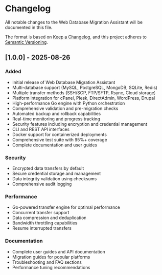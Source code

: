# Changelog

All notable changes to the Web Database Migration Assistant will be documented in this file.

The format is based on [Keep a Changelog](https://keepachangelog.com/en/1.0.0/),
and this project adheres to [Semantic Versioning](https://semver.org/spec/v2.0.0.html).

## [1.0.0] - 2025-08-26

### Added
- Initial release of Web Database Migration Assistant
- Multi-database support (MySQL, PostgreSQL, MongoDB, SQLite, Redis)
- Multiple transfer methods (SSH/SCP, FTP/SFTP, Rsync, Cloud storage)
- Platform integration for cPanel, Plesk, DirectAdmin, WordPress, Drupal
- High-performance Go engine with Python orchestration
- Comprehensive validation and pre-migration checks
- Automated backup and rollback capabilities
- Real-time monitoring and progress tracking
- Security features including encryption and credential management
- CLI and REST API interfaces
- Docker support for containerized deployments
- Comprehensive test suite with 95%+ coverage
- Complete documentation and user guides

### Security
- Encrypted data transfers by default
- Secure credential storage and management
- Data integrity validation using checksums
- Comprehensive audit logging

### Performance
- Go-powered transfer engine for optimal performance
- Concurrent transfer support
- Data compression and deduplication
- Bandwidth throttling capabilities
- Resume interrupted transfers

### Documentation
- Complete user guides and API documentation
- Migration guides for popular platforms
- Troubleshooting and FAQ sections
- Performance tuning recommendations